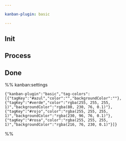 ```yaml
---

kanban-plugin: basic

---
```


## Init



## Process



## Done





%% kanban:settings
```
{"kanban-plugin":"basic","tag-colors":[{"tagKey":"#azul","color":"","backgroundColor":""},{"tagKey":"#verde","color":"rgba(255, 255, 255, 1)","backgroundColor":"rgba(80, 230, 76, 0.1)"},{"tagKey":"#rojo","color":"rgba(255, 255, 255, 1)","backgroundColor":"rgba(230, 96, 76, 0.1)"},{"tagKey":"#rosa","color":"rgba(255, 255, 255, 1)","backgroundColor":"rgba(216, 76, 230, 0.1)"}]}
```
%%